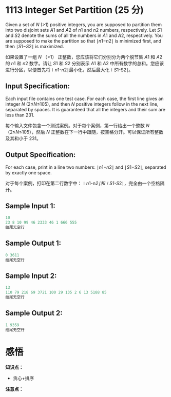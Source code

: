 # 1113 Integer Set Partition (25 分)

Given a set of *N* (>1) positive integers, you are supposed to partition them into two disjoint sets *A*1 and *A*2 of *n*1 and *n*2 numbers, respectively. Let *S*1 and *S*2 denote the sums of all the numbers in *A*1 and *A*2, respectively. You are supposed to make the partition so that ∣*n*1−*n*2∣ is minimized first, and then ∣*S*1−*S*2∣ is maximized.

如果设置了一组 *N* （>1） 正整数，您应该将它们分别分为两个脱节集 *A*1 和 *A*2 的 *n*1 和 *n*2 数字。请让 *S*1 和 *S*2 分别表示 *A*1 和 *A*2 中所有数字的总和。您应该进行分区，以便首先将∣*n*1-*n*2∣最小化，然后最大化∣*S*1-S2∣。

## Input Specification:

Each input file contains one test case. For each case, the first line gives an integer *N* (2≤*N*≤105), and then *N* positive integers follow in the next line, separated by spaces. It is guaranteed that all the integers and their sum are less than 231.

每个输入文件包含一个测试案例。对于每个案例，第一行给出一个整数 *N* （2≤*N*≤105），然后 *N* 正整数在下一行中跟随，按空格分开。可以保证所有整数及其和小于 231。

## Output Specification:

For each case, print in a line two numbers: ∣*n*1−*n*2∣ and ∣*S*1−*S*2∣, separated by exactly one space.

对于每个案例，打印在第二行数字中：∣*n*1-n*2∣和∣*S*1-S*2∣，完全由一个空格隔开。

## Sample Input 1:

```cpp
10
23 8 10 99 46 2333 46 1 666 555
结尾无空行
```

## Sample Output 1:

```cpp
0 3611
结尾无空行
```

## Sample Input 2:

```cpp
13
110 79 218 69 3721 100 29 135 2 6 13 5188 85
结尾无空行
```

## Sample Output 2:

```cpp
1 9359
结尾无空行
```

# 感悟

**知识点：**

- 贪心+排序

**注意点：**